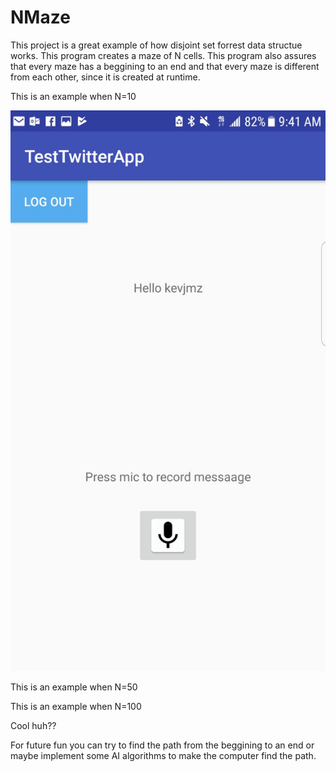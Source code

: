 # NMaze
This project is a great example of how disjoint set forrest data structue works. This program creates a maze of N cells. This program also assures that every maze has a beggining to an end and that every maze is different from each other, since it is created at runtime.

This is an example when N=10

![Alt text](https://github.com/kevinjmz/TestTwitterApp/blob/master/WhatsApp%20Image%202017-11-30%20at%209.57.16%20AM%20(3).jpeg?raw=true "Optional Title")


This is an example when N=50



This is an example when N=100


Cool huh?? 


For future fun you can try to find the path from the beggining to an end  or maybe implement some AI algorithms to make the computer find the path.

